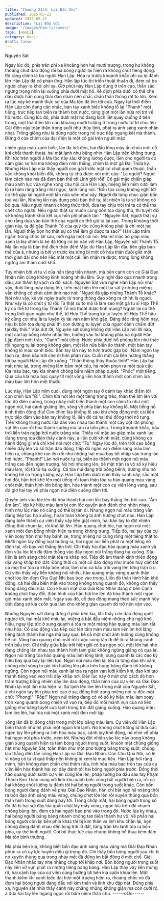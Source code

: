 ```yaml
---
title: "Chương 2144: Lại Đấu Với"
published: 2025-05-22
updated: 2025-05-22
description: 'Lại Đấu Với'
image: '/images/han-li/cover/'
tags: [HanLi]
category: HanLi
draft: false
---
```


Nguyên Sát

Ngay lúc đó, phía trên phi xa khoảng hơn hai mươi trượng, trong
hư không thoáng chút dao động rồi ba bóng người lại hiện ra
không chút tiếng động.
Rõ ràng chính là ba người Hàn Lập.
Hóa ra trước khoảnh khắc phi xa bị đánh lén Hàn Lập đã có phản
ứng. Hắn lập tức thi triển thuật thuấn đi, đem cả ba người chạy ra
khỏi phi xa.
Giờ phút này Hàn Lập đứng ở trên cao, thần sắc ngưng trọng
nhìn lại xuống phía dưới mặt hồ.
Kẻ địch phía dưới có thể che dấu được hắn cùng Giải đạo nhân
nên chắc chắn thần thông rất to lớn.
Xem ra lúc này kẻ mạnh thực sự của Ma tộc đã tìm tới cửa.
Ngay tại thời điểm Hàn Lập còn đang cân nhắc, bàn tay xanh biếc
khổng lồ lại "Phanh" một tiếng, trực tiếp tan biến ra thành bọt
nước, từng giọt một lần nữa rơi trở về hồ nước.
Cùng lúc đó, phía dưới mặt hồ đang kịch liệt quay cuồng ở bên
trong, một tòa điện lớn cao khoảng mười trượng ở trong nước từ
từ chui lên
Cái điện này toàn thân trong suốt như thủy tinh, phát ra ánh sáng
xanh nhàn nhạt. Trông giống như là dùng nước trong hồ trực tiếp
ngưng kết mà thành.
Đứng ở cửa chính của đại điện là một cổ gái trên người mặc

chiến giáp màu xanh biếc, làn đa hơi đen, hai đầu lông mày ẩn
chứa một cỗ khí chất thanh thoát, hai mắt lạnh như băng nhìn
Hàn Lập trên không trung.
Khí tức trên người ả Ma tộc này sâu không lường được, làm cho
người ta có cảm giác sợ hãi mà không đám nhìn thẳng, chính là
một gã Đại Thừa kỳ.
Nhưng Hàn Lập vừa thấy người con gái trước mặt có chút quen
thuộc, thần sắc không khỏi biến đổi, không tự chủ được nói một
câu:
"Là ngươi? Ngươi làm cách nào mà đã đem bản thể tới Linh giới
rồi!'
Cô gái mặc chiến giáp màu xanh lục vừa nghe xong câu hỏi của
Hàn Lập, miệng liền mỉm cười làm lộ ra hàm răng trắng như ngọc,
lạnh lùng nói:
"Bổn tọa cũng không nghĩ tới có thể gặp lại ngươi một lần nữa
sớm như vậy. Ngươi đã từng chọc giận bổn tọa vài lần. Nhưng
lần này đụng phải bản thể ta, tất nhiên là ta sẽ không có bỏ qua.
Nếu ngươi nhanh chóng thức thời, đưa tay chịu trói thì ta có thể
tha chết cho ngươi. Nếu ngươi thật sự muốn cùng bổn tọa động
thủ, thì tuyệt đối sẽ không tránh khỏi kết cục hồn phi phách tán."
"Nguyên Sát, ngươi thật sự cho rằng dựa vào bản thể của người
có thể giữ ta lại sao. Trong khoảng thời gian này, ta đã gặp Thánh
Tổ của quý tộc cũng không phải là chỉ một hai lần. Ngươi thấy
bọn họ thật sự có thể làm gì được ta sao?" Hàn Lập trầm ngâm
trong chốc lát sau, mới ngáp một cái nói.
Ma nữ mặc áo giáp màu xanh lá kia chính là kẻ đã từng có ân oán
với Hàn Lập, Nguyên sát Thánh Tổ. Mà lần này là bản thể đích
thân đến!
Mặc dù Hàn Lập lần đầu tiên gặp bản thể của ả, nhưng là bởi vì
trước kia từng bị một cỗ hóa thân đuổi giết một thời gian đài cho
nên liếc mắt một cái liền nhận ra được, trong lòng không ngừng
âm thầm cười khổ.

Tuy nhiên bời vì tu ví của hắn tăng tiến nhanh, mà bên cạnh còn
có Giải Đạo Nhân nên cũng không kinh hoàng nhiều lắm. Suy
nghĩ đảo qua nhanh trong đầu, am thầm tự vạch ra đối sách.
Nguyên Sát vừa nghe Hàn Lập nói như vậy, đuôi lông mày dựng
lên, trên mặt hiện lên một tia sát ý nhưng miệng vẫn không có
chút cảm tình nào nói:
"Ngươi đã gặp những Thánh Tổ khác? Nói như vậy, kẻ vài ngày
trước từ trong thông đạo xông ra chính là ngươi. Như vậy là có
chút ý tứ rồi. Ta thật sự tò mò là làm sao một gã tu sĩ Hợp Thể kỳ
có thể từ trong tay Thánh Tổ mà thoát được tính mạng? Ngươi lại
có thể trong thời gian ngắn như thế, từ Hợp Thể trung kỳ tu luyện
tới Hợp Thể hậu kỳ cũng coi như là tu luyện kỳ tài vạn năm khó
gặp. Đáng tiếc rằng hôm nay, nếu bị bổn tọa đụng phải thì con
đường tu luyện của ngươi đành chấm dứt tại đây thôi."
Vừa dứt lời, Nguyên sát cũng không đợi Hàn Lập nói lời nào, một
cái tay bỗng nhiên nhấc lên, hướng vào hư không phía ba người
Hàn Lập đánh một trảo.
"Oanh" một tiếng.
Nước phía dưới hồ phóng lên như thác rồi ngưng tụ lại trong
không gian, một lần nữa biến ảo thành, một bàn tay khổng lồ mau
xanh biếc.
Bàn tay lần này to hơn trước gấp bội. Năm ngón tay tách ra, đem
bầu trời che đi hơn phân nửa. Cuốn một cái liền hướng thẳng tới
ba người Hàn Lập đè xuống.
"Thần thông thủy thuộc tính!"
Hàn Lập hai mắt nhíu lại, trong miệng lẩm bẩm một câu, há mồm
phun ra một quả cầu lửa màu bạc, tay kia nhanh chóng bấm niệm
pháp quyết.
"Phốc" một tiếng. Quả cầu lửa màu bạc quay tít một vòng liền hóa
thành một con chim lửa màu bạc lớn hơn một thước.

Lúc này, Hàn Lập mỉm cười, dùng một ngón tay ở cánh tay khác
điểm tới con chim lửa "Đi".
Chim lửa hót lên một tiếng trong trẻo, thân thể lớn lên với tốc độ
điên cuồng, trong nháy mắt biến thành một con chim to như một
ngọn núi, hai cánh giương lên, xông về phía bàn tay khổng lồ.
Một tiếng nổ kinh thiên động địa!
Con chim lửa khổng lồ sau khi chớp động một cái liền trực tiếp
đâm vào bàn tay khổng lồ, liền đó cả hai thứ đồng thời nổ tung.
Trên không trung nước lửa đan vào nhau tạo thành một cây cột
lớn phóng vút lên cao rồi hóa thành sương mù tản ra bốn phía.
Trong khoảnh khắc, bầu trời liền tràn ngập hơi nước trắng xóa.
Thiếu nữ mặc áo giáp màu xanh lục đứng trong tòa điện thấy
cảnh này, ả liền cười khinh miệt, cũng không có hành động gì mà
chỉ khẽ nói một chữ: "Tụ"
Ngay lúc đó, trên trời cao bỗng nhiên dấy lên vô số trận dao động,
tiếp đó ngàn vạn điểm sáng màu lam hiện ra, chúng khẽ run lên
rồi như những hạt mưa bay tới nhập vào trong làn hơi nước.
"Phanh!"
Làn hơi nước tụ lại, biến ảo thành một ngọn núi màu trắng cao
đến ngàn trượng. Nó hơi nhoáng lên, bề mặt tràn ra vô số ký hiệu
màu lam, rồi từ từ hạ xuống.
Cả tòa núi đang trôi bồng bềnh, dường như nó không hề có trọng
lượng vậy.
Hàn Lập bên dưới nhìn thấy cảnh này, sắc mặt hơi đổi, hắn hét
khẽ lên một tiếng rồi toàn thân tỏa ra hào quang màu vàng chói
mắt, thân hình lớn bổng lên, hóa thành một con cự viên lông
vang, sau đó giơ hai tay về phía ngọn núi điên cuồng đấm tới.

Quyền ảnh vừa lóe lên đã hóa thành hai cơn lốc bay thẳng lên trời
cao.
"Ầm ầm ầm", lớp ký hiệu màu lam bị cơn lốc quyền ảnh đánh cho
nhộn nhạo, hình như lúc nào nó cũng có thể bị tán đi. Nhưng
ngọn núi màu trắng vẫn đang tiếp tục hạ xuống, hoàn toàn không
bị ảnh hưởng chút nao.
Hàn Lập đang biến thành cự viên thấy vậy liền giật mình, hai bàn
tay to đột nhiên đồng thời chụm lại, rồi khẽ lật lên.
Hào quang chợt lóe, hai ngọn núi một xanh một đen bỗng nhiên
hiện ra trong không trung.
Tiếp đó, hai tay của cự viên xoay tròn như hay bánh xe, trong
miệng nó cũng rống một tiếng thật to. Mười ngón tay đồng loạt
buông ra, hai ngọn núi liền phát ra một tiếng nổ đinh tai, rồi bay
vút thẳng lên trời.
Chỉ thấy hai đạo hào quang màu xanh và đen vừa lóe lên đã đâm
thẳng vào đây ngọn núi trắng đang hạ xuống.
Đầu tiên là ánh sáng chói mắt tỏa ra khắp nơi. Tiếp đó âm thanh
kinh thiên động địa vang khắp trời đất.
Đồng thời có một cỗ dao động như muốn hủy diệt tất cả mọi thứ
tỏa ra khắp bốn phía, làm cho cả bầu trời vang lên từng trận ù ù.
Cự viên thấy vậy liền không nói nhiều, hào quang màu vàng
quanh thân chợt lóe lên đem Chu Quả Nhi bao bọc vào trong.
Liền đó thân hình hắn khẽ động, cả hai đều biến mất vào trong
không trung quanh đó, không còn thấy bóng dáng đâu nữa.
Còn khuôn mặt của Giải Đạo Nhân đang ở bên Cạnh không chút
thay đổi, thân hình của hắn hơi lóe lên đã hóa thành một ngọn gió
màu xanh biến mất.
Ngay sau đó, cỗ dao động mang theo sức mạnh hủy diệt đáng sợ
kia cuốn qua làm cho không gian quanh đó trở nên vặn vẹo.

Nhưng Nguyên sát đang đứng ở phía bên kia, khi thấy cơn dao
động quét ngược tới, hai mắt khẽ nhíu lại, miệng ả bắt đầu niệm
những chú ngữ khó hiểu, ngay lập tức ở xung quanh ả tỏa ra một
mảng hào quang màu lam rất nhu hòa.
Cỗ dao động vừa tiếp xúc lên tấm màn màu lam liền im hơi lặng
tiếng tách thành hai nga mà bay qua, kể cả một chút ảnh hưởng
cũng không hề có.
Vầng hào quang chói mắt rốt cuộc cũng tản đi để lộ ra khung
cảnh trên bầu trời.
Chỉ thấy giữa bầu trời hiện giờ có ba ngọn núi, một lớn hai nhỏ
đang chồng lên nhau tạo thành hình tam giác không ngừng giằng
có qua lại.
Ngọn núi trắng tỏa hào quang màu lam lóng lánh, xung quanh là
các đạo ký hiệu bay qua bay lại liên tục.
Ngọn núi màu đen lại tỏa ra từng đạo khí xám, chúng như sóng to
gió lớn hướng lên phía trên hung hăng đánh tới không ngừng.
Còn ngọn núi màu xanh lại tỏa ra ngàn vạn lưỡi kiếm khí, đao khí
tạo thành tiếng veo veo trải đầy khắp nơi.
Đến lúc này ở một chỗ cách đó hơn trăm trượng bỗng nhiên dấy
lên dao động, thân hình của cự viên và Giải Đạo Nhân lại một lần
nữa hiện ra.
Sự lạnh lẽo lóe lên trong mắt của Nguyên Sắt, ả chi ngón tay lên
phía trời cao ở xa, đồng thời trong miệng nói ra độc một chữ:
"Phong!"
"Rốp!"
Ngọn núi trắng đang có vô số ký hiệu màu lam xoay tròn xung
quanh bong nhiên vỡ vụn ra, tiếp đó mỗi mảnh vụn của nó liền
giống như băng tuyết cực lạnh trong trời đất giáng xuống.
Hào quang màu lam lóe lên, hai tòa núi một xanh một đen mới kịp

xông lên đã bị đóng chặt trong một lớp băng màu lam.
Cự viên đó Hàn Lập biến thành như hít phải một ngụm khí lạnh.
Nó không chút lưỡng lự đưa các ngón tay lên phóng ra linh hỏa
màu bạc, cánh tay khẽ động, nó nhìn về phía hai ngọn núi phía
trước, ném tới.
Nhưng đột nhiên vào lúc này trong không gian xung quanh hiện ra
tám bóng người trong suốt, khuôn mặt chúng giồng hệt như
Nguyên Sát, toàn thân như một pho tượng băng trong suốt,
chúng lao thẳng đến tấn công Hàn Lập va Giải Đạo Nhân.
Còn Chu Quả Nhi, có lẽ vì nàng có tu vị quá thấp nên không bị
xem là mục tiêu.
Hàn Lập hơi rùng mình, hắn không dám chần chừ thêm nữa, linh
hỏa màu bạc trên tay của cự viên liền hóa thành hai sợi dây đánh
tới hai bóng người phía trước.
Đồng thời hào quang dưới sườn cự viên cũng lóe lên, pháp
tướng ba đầu sáu tay Phạm Thánh Kim Thân cùng với linh khu
xanh biếc cũng bất người hiện ra, rồi cả hai không chút lưỡng lự
đánh tới hai bóng người trong suốt khác.
Còn bốn bóng người đang đánh về phía Giải Đạo Nhân, hắn chỉ
bất ngờ há miệng thổi ra bốn đạo ánh sáng màu vàng, chúng
chợt lóe lên rồi xuyên thủng qua bốn thân hình trong suốt đang
bay tới.
Trong chớp mắt, hai bóng người trong số đó đã bị hai sợi đây lửa
quấn chặt láy mấy vòng, ngọn lửa trên đó nhanh chóng bùng lên,
đem cả hai người bao phủ vào trong đó.
Nước lửa kỵ nhau, hai bóng người bằng băng nhanh chóng tan
biến thành hư vô.
Về phần hai bóng người còn lại bên phía khác thì bị kim thân và
linh khu chặn lại, bọn chúng đang đánh nhau đến long trời lở đất,
từng trận khí lạnh tỏa ra bốn phía, uy thế kinh người. Coi bộ thực
lực của chúng không hề thua kém đám Ma tôn bình thường.

Mà phía bên kia, không biết bốn đạo ánh sáng màu vàng mà Giải
Đạo Nhan phun ra có uy lực huyền diệu gì trong đó. Chỉ thấy bốn
bóng người sau khi bị nó xuyên thủng qua trong nháy mắt đã
đứng im bất động ở một chỗ.
Giải Đạo Nhân nhấc tay nhẹ nhàng chụp tới khắp nơi.
Bốn bóng người trong suốt này liền vỡ vụn phát ra những tiếng
bang bang.
Hàn Lập thấy vậy liền mừng rỡ, hai cánh tay của cự viên cũng
hướng tới bên kia sườn khua lên.
Một thanh kiếm khí xanh biếc đài hơn một trượng hiện ra, thoáng
chốc nó đã đem hai bóng người đang đấu với kim thân và linh
khu đập nát.
Đứng phía xa, Nguyên sát nhìn thấy cảnh này chẳng những
không giận mà còn cười rộ, ả đưa hai tay lên ngang ngực rồi bấm
niệm thần chú.
------oOo------
